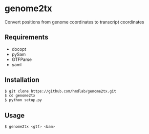 genome2tx
========
Convert positions from genome coordinates to transcript coordinates

## Requirements
<!-- TODO: to requirements.txt -->

- docopt
- pySam
- GTFParse
- yaml

## Installation

```bash
$ git clone https://github.com/hmdlab/genome2tx.git
$ cd genome2tx
$ python setup.py
```

## Usage

```bash
$ genome2tx <gtf> <bam> 
```
